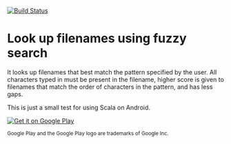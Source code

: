 [![Build Status](https://travis-ci.org/edwintorok/droid-fuzzy-lookup.svg?branch=master)](https://travis-ci.org/edwintorok/droid-fuzzy-lookup)

# Look up filenames using fuzzy search

It looks up filenames that best match the pattern specified by the user.
All characters typed in must be present in the filename, higher score is given
to filenames that match the order of characters in the pattern, and has less
gaps.

This is just a small test for using Scala on Android.

<a href='https://play.google.com/store/apps/details?id=net.etorok.droidfuzzylookup&pcampaignid=MKT-Other-global-all-co-prtnr-py-PartBadge-Mar2515-1'><img alt='Get it on Google Play' src='https://play.google.com/intl/en_us/badges/images/generic/en_badge_web_generic.png'/></a>

<small>Google Play and the Google Play logo are trademarks of Google Inc.</small>
